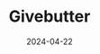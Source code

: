 ---  
layout: startup_page  
title: "Givebutter"  
id: "givebutter.com"  
permalink: "/givebuttergivebutter.com04222024/"  
website: "https://www.givebutter.com/"  
funding_round: "Strategic Growth Investment"  
funding_amount: "$50M"  
investors: "BVP Forge, Ardent Venture Partners"  
about: "Givebutter is an all-in-one fundraising and CRM platform for nonprofits. It offers a suite of tools including donation forms, campaigns, events, and donor management, all designed to help nonprofits raise more money and improve their efficiency. The platform is known for its ease of use and affordability, operating on a transparent tip-or-fee model."  
markets: "Nonprofit Technology, CRM, Fundraising, Event Management, Software"  
hq: "Austin, Texas, United States"  
founded_year: "2016"  
linkedin: "https://www.linkedin.com/company/givebutter"  
twitter: "https://twitter.com/givebutter?s=20"  
instagram: ""  
facebook: "https://www.facebook.com/givebutter"  
crunchbase: "https://www.crunchbase.com/organization/givebutter"  
pitchbook: "https://pitchbook.com/profiles/company/277493-05"  

date_display: "22-Apr-2024"  
date: "2024-04-22"

# SEO Optimization  
meta_title: "Givebutter - Strategic Growth Investment Funding ($50M)"  
meta_description: "Givebutter, Givebutter is an all-in-one fundraising and CRM platform for nonprofits. It offers a suite of tools including donation forms, campaigns, events, and d..."  
meta_keywords: "Givebutter, Nonprofit Technology, CRM, Fundraising, Event Management, Software, Strategic Growth Investment funding"  
canonical_url: "https://startup.projectstartups.com/givebuttergivebutter.com04222024/"  
---